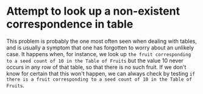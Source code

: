 # Attempt to look up a non-existent correspondence in table

This problem is probably the one most often seen when dealing with tables, and is usually a symptom that one has forgotten to worry about an unlikely case. It happens when, for instance, we look up `the fruit corresponding to a seed count of 10 in the Table of Fruits` but the value 10 never occurs in any row of that table, so that there is no such fruit. If we don't know for certain that this won't happen, we can always check by testing `if there is a fruit corresponding to a seed count of 10 in the Table of Fruits`.

